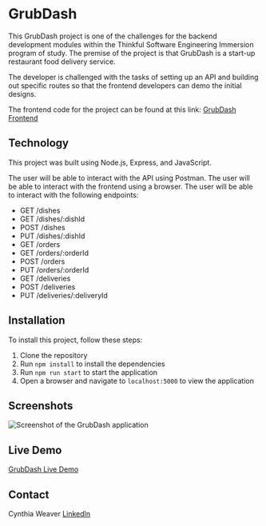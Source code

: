 # GrubDash
This GrubDash project is one of the challenges for the backend development modules within the Thinkful Software Engineering Immersion program of study.  The premise of the project is that GrubDash is a start-up restaurant food delivery service.  

The developer is challenged with the tasks of setting up an API and building out specific routes so that the frontend developers can demo the initial designs.

The frontend code for the project can be found at this link: [GrubDash Frontend](https://github.com/Thinkful-Ed/starter-grub-dash-front-end)

## Technology
This project was built using Node.js, Express, and JavaScript.

The user will be able to interact with the API using Postman.
The user will be able to interact with the frontend using a browser.
The user will be able to interact with the following endpoints:  
* GET /dishes
* GET /dishes/:dishId
* POST /dishes
* PUT /dishes/:dishId
* GET /orders
* GET /orders/:orderId
* POST /orders
* PUT /orders/:orderId
* GET /deliveries
* POST /deliveries
* PUT /deliveries/:deliveryId

## Installation
To install this project, follow these steps:
1. Clone the repository
2. Run `npm install` to install the dependencies
3. Run `npm run start` to start the application
4. Open a browser and navigate to `localhost:5000` to view the application

## Screenshots

![Screenshot of the GrubDash application](![image](https://github.com/CynthiaWeaver-Jeannine/GrubDash/assets/132491873/d92d4191-373b-415a-88fc-8d9e71173aba)
)

## Live Demo
[GrubDash Live Demo](https://grub-dash-frontend.vercel.app/)

## Contact
 Cynthia Weaver [LinkedIn](https://www.linkedin.com/in/cynthiajweaver-dev/)


